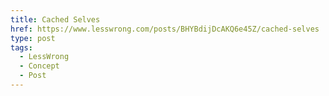 ```yaml
---
title: Cached Selves
href: https://www.lesswrong.com/posts/BHYBdijDcAKQ6e45Z/cached-selves
type: post
tags:
  - LessWrong
  - Concept
  - Post
---
```


